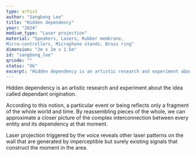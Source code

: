```yaml
---
type: artist
author: "Sangbong Lee"
title: "Hidden dependency"
year: "2024"
medium_type: "Laser projection"
material: "Speakers, Lasers, Rubber membrane,
Micro-controllers, Microphone stands, Brass ring"
dimension: "2m x 2m x 1.5m"
id: "sangbong_lee"
qrcode: ""
status: "Ok"
excerpt: "Hidden dependency is an artistic research and experiment about the idea called dependant origination.According to this notion, a particular event or being reflects only a fragment of the whole world and time. By reassembling pieces of the whole, we can approximate a closer picture of the complex interconnection between every entity and its dependency at that moment.Laser projection triggered by the voice reveals other laser patterns on the wall that are generated by imperceptible but surely existing signals that construct the moment in the area."
---
```

Hidden dependency is an artistic research and experiment about the idea called dependant origination.

According to this notion, a particular event or being reflects only a fragment of the whole world and time. By reassembling pieces of the whole, we can approximate a closer picture of the complex interconnection between every entity and its dependency at that moment.

Laser projection triggered by the voice reveals other laser patterns on the wall that are generated by imperceptible but surely existing signals that construct the moment in the area.
